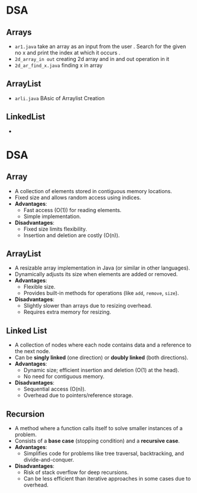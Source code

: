 # DSA

## Arrays

- `ar1.java` take an array as an input from the user . Search for the given no x and print the index at which it occurs . 
- `2d_array_in out` creating 2d array and in and out operation in it 
- `2d_ar_find_x.java`  finding x in array 

## ArrayList
- `arli.java` BAsic of Arraylist Creation 

## LinkedList
-





# DSA

## Array
- A collection of elements stored in contiguous memory locations.
- Fixed size and allows random access using indices.
- **Advantages**:
  - Fast access (O(1)) for reading elements.
  - Simple implementation.
- **Disadvantages**:
  - Fixed size limits flexibility.
  - Insertion and deletion are costly (O(n)).

## ArrayList
- A resizable array implementation in Java (or similar in other languages).
- Dynamically adjusts its size when elements are added or removed.
- **Advantages**:
  - Flexible size.
  - Provides built-in methods for operations (like `add`, `remove`, `size`).
- **Disadvantages**:
  - Slightly slower than arrays due to resizing overhead.
  - Requires extra memory for resizing.

## Linked List
- A collection of nodes where each node contains data and a reference to the next node.
- Can be **singly linked** (one direction) or **doubly linked** (both directions).
- **Advantages**:
  - Dynamic size; efficient insertion and deletion (O(1) at the head).
  - No need for contiguous memory.
- **Disadvantages**:
  - Sequential access (O(n)).
  - Overhead due to pointers/reference storage.

## Recursion
- A method where a function calls itself to solve smaller instances of a problem.
- Consists of a **base case** (stopping condition) and a **recursive case**.
- **Advantages**:
  - Simplifies code for problems like tree traversal, backtracking, and divide-and-conquer.
- **Disadvantages**:
  - Risk of stack overflow for deep recursions.
  - Can be less efficient than iterative approaches in some cases due to overhead.
